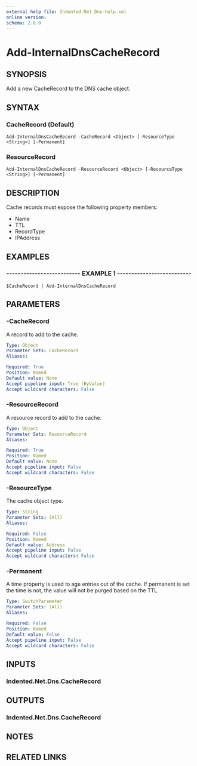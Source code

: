 ```yaml
---
external help file: Indented.Net.Dns-help.xml
online version: 
schema: 2.0.0
---
```


# Add-InternalDnsCacheRecord

## SYNOPSIS
Add a new CacheRecord to the DNS cache object.

## SYNTAX

### CacheRecord (Default)
```
Add-InternalDnsCacheRecord -CacheRecord <Object> [-ResourceType <String>] [-Permanent]
```

### ResourceRecord
```
Add-InternalDnsCacheRecord -ResourceRecord <Object> [-ResourceType <String>] [-Permanent]
```

## DESCRIPTION
Cache records must expose the following property members:

  - Name
  - TTL
  - RecordType
  - IPAddress

## EXAMPLES

### -------------------------- EXAMPLE 1 --------------------------
```
$CacheRecord | Add-InternalDnsCacheRecord
```

## PARAMETERS

### -CacheRecord
A record to add to the cache.

```yaml
Type: Object
Parameter Sets: CacheRecord
Aliases: 

Required: True
Position: Named
Default value: None
Accept pipeline input: True (ByValue)
Accept wildcard characters: False
```

### -ResourceRecord
A resource record to add to the cache.

```yaml
Type: Object
Parameter Sets: ResourceRecord
Aliases: 

Required: True
Position: Named
Default value: None
Accept pipeline input: False
Accept wildcard characters: False
```

### -ResourceType
The cache object type.

```yaml
Type: String
Parameter Sets: (All)
Aliases: 

Required: False
Position: Named
Default value: Address
Accept pipeline input: False
Accept wildcard characters: False
```

### -Permanent
A time property is used to age entries out of the cache.
If permanent is set the time is not, the value will not be purged based on the TTL.

```yaml
Type: SwitchParameter
Parameter Sets: (All)
Aliases: 

Required: False
Position: Named
Default value: False
Accept pipeline input: False
Accept wildcard characters: False
```

## INPUTS

### Indented.Net.Dns.CacheRecord

## OUTPUTS

### Indented.Net.Dns.CacheRecord

## NOTES

## RELATED LINKS

